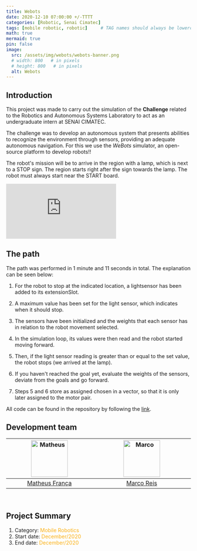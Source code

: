 ```yaml
---
title: Webots
date: 2020-12-10 07:00:00 +/-TTTT
categories: [Robotic, Senai Cimatec]
tags: [mobile robotic, robotic]     # TAG names should always be lowercase
math: true
mermaid: true
pin: false
image: 
  src: /assets/img/webots/webots-banner.png
  # width: 800   # in pixels
  # height: 800   # in pixels
  alt: Webots
---
```


## Introduction

This project was made to carry out the simulation of the **Challenge** related to the Robotics and Autonomous Systems Laboratory to act as an undergraduate intern at SENAI CIMATEC.

The challenge was to develop an autonomous system that presents abilities to recognize the environment through sensors, providing an adequate autonomous navigation. For this we use the _WeBots_ simulator, an open-source platform to develop robots!!

The robot's mission will be to arrive in the region with a lamp, which is next to a STOP sign. The region starts right after the sign towards the lamp. The robot must always start near the START board.

<div class="container"> <iframe class="responsive-iframe" src="https://www.youtube.com/embed/E5G_2fqRhCk" title="YouTube video player" frameborder="0" allow="accelerometer; autoplay; clipboard-write; encrypted-media; gyroscope; picture-in-picture" allowfullscreen></iframe></div>

## The path

The path was performed in 1 minute and 11 seconds in total. The explanation can be seen below:

1. For the robot to stop at the indicated location, a lightsensor has been added to its extensionSlot. 

2. A maximum value has been set for the light sensor, which indicates when it should stop.

3. The sensors have been initialized and the weights that each sensor has in relation to the robot movement selected.

4. In the simulation loop, its values were then read and the robot started moving forward.

5. Then, if the light sensor reading is greater than or equal to the set value, the robot stops (we arrived at the lamp).

6. If you haven't reached the goal yet, evaluate the weights of the sensors, deviate from the goals and go forward.

7. Steps 5 and 6 store as assigned chosen in a vector, so that it is only later assigned to the motor pair.

All code can be found in the repository by following the [link](https://github.com/MatheusFranca-dev/desafiorobotica). 

## Development team

<center>
<div>
  <div class=" col-xl-auto offset-xl-0 col-lg-4 offset-lg-0">
    <table class="table-borderless highlight">
      <thead>
        <tr>
          <th><center><img src="{{ 'assets/img/matheus_franca.jpeg' | relative_url }}" width="100" alt="Matheus" class="img-fluid rounded-circle" /></center></th>
          <th></th>
          <th><center><img src="{{ 'assets/img/marco.jpg' | relative_url }}" width="100" alt="Marco" class="img-fluid rounded-circle" /></center></th>
          <th></th>
        </tr>
      </thead>
      <tbody>
        <tr class="font-weight-bolder" style="text-align: center margin-top: 0">
          <td width="50%"><center><a href="https://www.linkedin.com/in/matheus-frança-b62044150">Matheus França</a></center></td>
          <td></td>
          <td width="50%"><center><a href="https://mhar-vell.github.io/portfolio/">Marco Reis</a></center></td>
          <td></td>
        </tr>
      </tbody>
    </table>
  </div>
</div>
</center>

<br>

## Project Summary

1. Category: <font color="#fbb117">Mobile Robotics</font>
3. Start date: <font color="#fbb117">December/2020</font>
4. End date: <font color="#fbb117">December/2020</font>